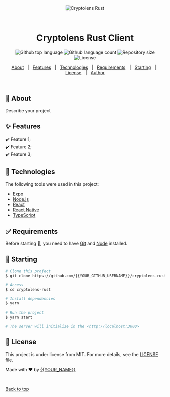 <div align="center" id="top"> 
  <img src="./.github/app.gif" alt="Cryptolens Rust" />

  &#xa0;

  <!-- <a href="https://cryptolensrust.netlify.app">Demo</a> -->
</div>

<h1 align="center">Cryptolens Rust Client</h1>

<p align="center">
  <img alt="Github top language" src="https://img.shields.io/github/languages/top/{{YOUR_GITHUB_USERNAME}}/cryptolens-rust?color=56BEB8">

  <img alt="Github language count" src="https://img.shields.io/github/languages/count/{{YOUR_GITHUB_USERNAME}}/cryptolens-rust?color=56BEB8">

  <img alt="Repository size" src="https://img.shields.io/github/repo-size/{{YOUR_GITHUB_USERNAME}}/cryptolens-rust?color=56BEB8">

  <img alt="License" src="https://img.shields.io/github/license/{{YOUR_GITHUB_USERNAME}}/cryptolens-rust?color=56BEB8">

  <!-- <img alt="Github issues" src="https://img.shields.io/github/issues/{{YOUR_GITHUB_USERNAME}}/cryptolens-rust?color=56BEB8" /> -->

  <!-- <img alt="Github forks" src="https://img.shields.io/github/forks/{{YOUR_GITHUB_USERNAME}}/cryptolens-rust?color=56BEB8" /> -->

  <!-- <img alt="Github stars" src="https://img.shields.io/github/stars/{{YOUR_GITHUB_USERNAME}}/cryptolens-rust?color=56BEB8" /> -->
</p>

<!-- Status -->

<!-- <h4 align="center"> 
	🚧  Cryptolens Rust 🚀 Under construction...  🚧
</h4> 

<hr> -->

<p align="center">
  <a href="#dart-about">About</a> &#xa0; | &#xa0; 
  <a href="#sparkles-features">Features</a> &#xa0; | &#xa0;
  <a href="#rocket-technologies">Technologies</a> &#xa0; | &#xa0;
  <a href="#white_check_mark-requirements">Requirements</a> &#xa0; | &#xa0;
  <a href="#checkered_flag-starting">Starting</a> &#xa0; | &#xa0;
  <a href="#memo-license">License</a> &#xa0; | &#xa0;
  <a href="https://github.com/{{YOUR_GITHUB_USERNAME}}" target="_blank">Author</a>
</p>

<br>

## :dart: About ##

Describe your project

## :sparkles: Features ##

:heavy_check_mark: Feature 1;\
:heavy_check_mark: Feature 2;\
:heavy_check_mark: Feature 3;

## :rocket: Technologies ##

The following tools were used in this project:

- [Expo](https://expo.io/)
- [Node.js](https://nodejs.org/en/)
- [React](https://pt-br.reactjs.org/)
- [React Native](https://reactnative.dev/)
- [TypeScript](https://www.typescriptlang.org/)

## :white_check_mark: Requirements ##

Before starting :checkered_flag:, you need to have [Git](https://git-scm.com) and [Node](https://nodejs.org/en/) installed.

## :checkered_flag: Starting ##

```bash
# Clone this project
$ git clone https://github.com/{{YOUR_GITHUB_USERNAME}}/cryptolens-rust

# Access
$ cd cryptolens-rust

# Install dependencies
$ yarn

# Run the project
$ yarn start

# The server will initialize in the <http://localhost:3000>
```

## :memo: License ##

This project is under license from MIT. For more details, see the [LICENSE](LICENSE.md) file.


Made with :heart: by <a href="https://github.com/{{YOUR_GITHUB_USERNAME}}" target="_blank">{{YOUR_NAME}}</a>

&#xa0;

<a href="#top">Back to top</a>
